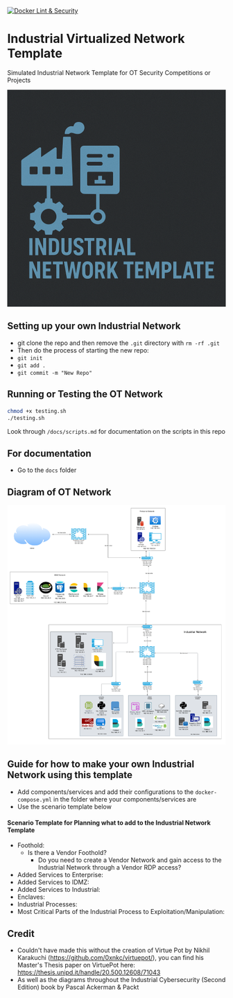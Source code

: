 [![Docker Lint & Security](https://github.com/lucasdbrown/industrial_network_template/actions/workflows/docker-checks.yml/badge.svg?branch=main)](https://github.com/lucasdbrown/industrial_network_template/actions/workflows/docker-checks.yml)
# Industrial Virtualized Network Template
Simulated Industrial Network Template for OT Security Competitions or Projects

<img src="template_logo.png" alt="Image" width="600" height="500">


## Setting up your own Industrial Network
- git clone the repo and then remove the `.git` directory with `rm -rf .git`
- Then do the process of starting the new repo:
-  `git init`
-  `git add .`
-  `git commit -m "New Repo"`

## Running or Testing the OT Network
```bash
chmod +x testing.sh
./testing.sh
```
Look through `/docs/scripts.md` for documentation on the scripts in this repo

## For documentation 
- Go to the `docs` folder 

## Diagram of OT Network
![Image](Ind_Network_Template.png)


## Guide for how to make your own Industrial Network using this template
- Add components/services and add their configurations to the `docker-compose.yml` in the folder where your components/services are
- Use the scenario template below

#### Scenario Template for Planning what to add to the Industrial Network Template
- Foothold: 
  - Is there a Vendor Foothold?
    - Do you need to create a Vendor Network and gain access to the Industrial Network through a Vendor RDP access?
- Added Services to Enterprise:
- Added Services to IDMZ:
- Added Services to Industrial:
- Enclaves:
- Industrial Processes:
- Most Critical Parts of the Industrial Process to Exploitation/Manipulation:


## Credit
- Couldn't have made this without the creation of Virtue Pot by Nikhil Karakuchi (https://github.com/0xnkc/virtuepot/), you can find his Master's Thesis paper on VirtuePot here: https://thesis.unipd.it/handle/20.500.12608/71043
- As well as the diagrams throughout the Industrial Cybersecurity (Second Edition) book by Pascal Ackerman & Packt
